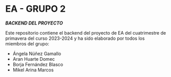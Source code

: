 <H1>EA - GRUPO 2</H1>
<b><i>BACKEND DEL PROYECTO</i></b>
<p>Este repositorio contiene el backend del proyecto de EA del cuatrimestre de primavera del curso 2023-2024 y ha sido elaborado por todos los miembros del grupo:</p>
<ul>
  <li>Ángela Núñez Gamallo</li>
  <li>Aran Huarte Domec</li>
  <li>Borja Fernández Blasco</li>
  <li>Mikel Arina Marcos</li>
</ul>
